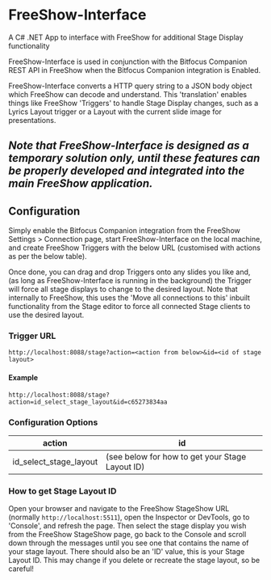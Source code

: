 # FreeShow-Interface
A C# .NET App to interface with FreeShow for additional Stage Display functionality

FreeShow-Interface is used in conjunction with the Bitfocus Companion REST API in FreeShow when the Bitfocus Companion integration is Enabled.

FreeShow-Interface converts a HTTP query string to a JSON body object which FreeShow can decode and understand.  This 'translation' enables things like FreeShow 'Triggers' to handle Stage Display changes, such as a Lyrics Layout trigger or a Layout with the current slide image for presentations.

## *Note that FreeShow-Interface is designed as a temporary solution only, until these features can be properly developed and integrated into the main FreeShow application.*

## Configuration
Simply enable the Bitfocus Companion integration from the FreeShow Settings > Connection page, start FreeShow-Interface on the local machine, and create FreeShow Triggers with the below URL (customised with actions as per the below table).  

Once done, you can drag and drop Triggers onto any slides you like and, (as long as FreeShow-Interface is running in the background) the Trigger will force all stage displays to change to the desired layout.
Note that internally to FreeShow, this uses the 'Move all connections to this' inbuilt functionality from the Stage editor to force all connected Stage clients to use the desired layout.

### Trigger URL
`http://localhost:8088/stage?action=<action from below>&id=<id of stage layout>`

#### Example
`http://localhost:8088/stage?action=id_select_stage_layout&id=c65273834aa`


### Configuration Options
| action                  | id                                              |
| -------------           | -------------                                   |
| id_select_stage_layout  | (see below for how to get your Stage Layout ID) |


### How to get Stage Layout ID
Open your browser and navigate to the FreeShow StageShow URL (normally `http://localhost:5511`), open the Inspector or DevTools, go to 'Console', and refresh the page.  Then select the stage display you wish from the FreeShow StageShow page, go back to the Console and scroll down through the messages until you see one that contains the name of your stage layout.  There should also be an 'ID' value, this is your Stage Layout ID.  This may change if you delete or recreate the stage layout, so be careful!
